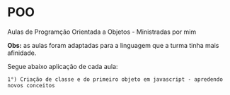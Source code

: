 # POO

Aulas de Programção Orientada a Objetos - Ministradas por mim

**Obs:** as aulas foram adaptadas para a linguagem que a turma tinha mais afinidade.

Segue abaixo aplicação de cada aula:

    1°) Criação de classe e do primeiro objeto em javascript - apredendo novos conceitos

